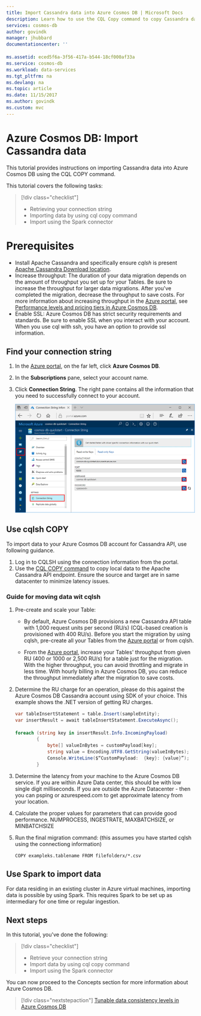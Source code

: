 ```yaml
---
title: Import Cassandra data into Azure Cosmos DB | Microsoft Docs
description: Learn how to use the CQL Copy command to copy Cassandra data into Azure Cosmos DB.
services: cosmos-db
author: govindk
manager: jhubbard
documentationcenter: ''

ms.assetid: eced5f6a-3f56-417a-b544-18cf000af33a
ms.service: cosmos-db
ms.workload: data-services
ms.tgt_pltfrm: na
ms.devlang: na
ms.topic: article
ms.date: 11/15/2017
ms.author: govindk
ms.custom: mvc
---
```

# Azure Cosmos DB: Import Cassandra data

This tutorial provides instructions on importing Cassandra data into Azure Cosmos DB using the CQL COPY command. 

This tutorial covers the following tasks:

> [!div class="checklist"]
> * Retrieving your connection string
> * Importing data by using cql copy command
> * Import using the Spark connector 

# Prerequisites

* Install Apache Cassandra and specifically ensure *cqlsh* is present   [Apache Cassandra Download location](http://cassandra.apache.org/download/).
* Increase throughput: The duration of your data migration depends on the amount of throughput you set up for your Tables. Be sure to increase the throughput for larger data migrations. After you've completed the migration, decrease the throughput to save costs. For more information about increasing throughput in the [Azure portal](https://portal.azure.com), see [Performance levels and pricing tiers in Azure Cosmos DB](performance-levels.md).
* Enable SSL: Azure Cosmos DB has strict security requirements and standards. Be sure to enable SSL when you interact with your account. When you use cql with ssh, you have an option to provide ssl information. 

## Find your connection string

1. In the [Azure portal](https://portal.azure.com), on the far left, click **Azure Cosmos DB**.
2. In the **Subscriptions** pane, select your account name.
3. Click **Connection String**. The right pane contains all the information that you need to successfully connect to your account.

    ![Connection String blade](./media/cassandra-import-data/keys.png)

## Use cqlsh COPY

To import data to your Azure Cosmos DB account for Cassandra API, use following guidance.

1. Log in to CQLSH using the connection information from the portal.
2. Use the [CQL COPY command](http://cassandra.apache.org/doc/latest/tools/cqlsh.html#cqlsh) to copy local data to the Apache Cassandra API endpoint. Ensure the source and target are in same datacenter to minimize latency issues.

### Guide for moving data wit cqlsh

1. Pre-create and scale your Table:
    * By default, Azure Cosmos DB provisions a new Cassandra API table with 1,000 request units per second (RU/s) (CQL-based creation is provisioned with 400 RU/s). Before you start the migration by using cqlsh, pre-create all your Tables from the [Azure portal](https://portal.azure.com) or from cqlsh. 

    * From the [Azure portal](https://portal.azure.com), increase your Tables' throughput from given RU (400 or 1000 or 2,500 RU/s) for a table just for the migration. With the higher throughput, you can avoid throttling and migrate in less time. With hourly billing in Azure Cosmos DB, you can reduce the throughput immediately after the migration to save costs.

2. Determine the RU charge for an operation, please do this against the Azure Cosmos DB Cassandra account using SDK of your choice. This example shows the .NET version of getting RU charges. 

    ```csharp
    var tableInsertStatement = table.Insert(sampleEntity);
    var insertResult = await tableInsertStatement.ExecuteAsync();

    foreach (string key in insertResult.Info.IncomingPayload)
            {
                byte[] valueInBytes = customPayload[key];
                string value = Encoding.UTF8.GetString(valueInBytes);
                Console.WriteLine($“CustomPayload:  {key}: {value}”);
            }
 
    ``` 
3. Determine the latency from your machine to the Azure Cosmos DB service. If you are within Azure Data center, this should be with low single digit milliseconds. If you are outside the Azure Datacenter - then you can psping or azurespeed.com to get approximate latency from your location.   

4. Calculate the proper values for parameters that can provide good performance. NUMPROCESS, INGESTRATE, MAXBATCHSIZE, or MINBATCHSIZE

6. Run the final migration command: (this assumes you have started cqlsh using the connectiong information)

   ```
   COPY exampleks.tablename FROM filefolderx/*.csv 
   ```

## Use Spark to import data

For data residing in an existing cluster in Azure virtual machines, importing data is possible by using Spark. This requires Spark to be set up as intermediary  for one time or regular ingestion. 

## Next steps

In this tutorial, you've done the following:

> [!div class="checklist"]
> * Retrieve your connection string
> * Import data by using cql copy command
> * Import using the Spark connector 

You can now proceed to the Concepts section for more information about Azure Cosmos DB. 

> [!div class="nextstepaction"]
>[Tunable data consistency levels in Azure Cosmos DB](../cosmos-db/consistency-levels.md)
